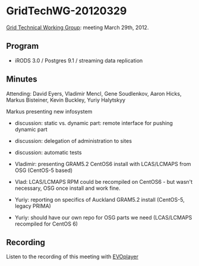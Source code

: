 # GridTechWG-20120329

[Grid Technical Working Group](/wiki/spaces/BeSTGRID/pages/3818228403): meeting March 29th, 2012.

## Program

- iRODS 3.0 / Postgres 9.1 / streaming data replication

## Minutes

Attending: David Eyers, Vladimir Mencl, Gene Soudlenkov, Aaron Hicks, Markus Bisteiner, Kevin Buckley, Yuriy Halytskyy

Markus presenting new infosystem

- discussion: static vs. dynamic part: remote interface for pushing dynamic part
- discussion: delegation of administration to sites
- discussion: automatic tests

- Vladimir: presenting GRAM5.2 CentOS6 install with LCAS/LCMAPS from OSG (CentOS-5 based)
	
- Vlad: LCAS/LCMAPS RPM could be recompiled on CentOS6 - but wasn't necessary, OSG once install and work fine.

- Yuriy: reporting on specifics of Auckland GRAM5.2 install (CentOS-5, legacy PRIMA)

- Yuriy: should have our own repo for OSG parts we need (LCAS/LCMAPS recompiled for CentOS 6)

## Recording

Listen to the recording of this meeting with [EVOplayer](http://evo.vrvs.org/evoPlayer/prod/EVOPlayer.jnlp?fileToPlay=http://media.bestgrid.org/TWG-2012-03-29.evx)
